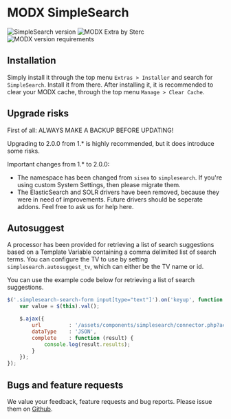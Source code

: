 # MODX SimpleSearch
![SimpleSearch version](https://img.shields.io/badge/version-2.0.0-blue.svg) ![MODX Extra by Sterc](https://img.shields.io/badge/checked%20by-sterc-ff69b4.svg) ![MODX version requirements](https://img.shields.io/badge/modx%20version%20requirement-2.0%2B-brightgreen.svg)

## Installation
Simply install it through the top menu ```Extras > Installer``` and search for ```SimpleSearch```. Install it from there. After installing it, it is recommended to clear your MODX cache, through the top menu ```Manage > Clear Cache```.

## Upgrade risks
First of all: ALWAYS MAKE A BACKUP BEFORE UPDATING! 

Upgrading to 2.0.0 from 1.* is highly recommended, but it does introduce some risks.

Important changes from 1.* to 2.0.0:
- The namespace has been changed from `sisea` to `simplesearch`. If you're using custom System Settings, then please migrate them.
- The ElasticSearch and SOLR drivers have been removed, because they were in need of improvements. Future drivers should be seperate addons. Feel free to ask us for help here.

## Autosuggest
A processor has been provided for retrieving a list of search suggestions based on a Template Variable containing a comma delimited list of search terms. 
You can configure the TV to use by setting `simplesearch.autosuggest_tv`, which can either be the TV name or id.

You can use the example code below for retrieving a list of search suggestions.

```javascript
$('.simplesearch-search-form input[type="text"]').on('keyup', function () {
    var value = $(this).val();

    $.ajax({
        url         : '/assets/components/simplesearch/connector.php?action=web/autosuggestions&search=' + value,
        dataType    : 'JSON',
        complete    : function (result) {
            console.log(result.results);
        }
    });
});
```

## Bugs and feature requests
We value your feedback, feature requests and bug reports. Please issue them on [Github](https://github.com/Sterc/SimpleSearch/issues/new).
